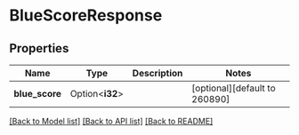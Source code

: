 # BlueScoreResponse

## Properties

Name | Type | Description | Notes
------------ | ------------- | ------------- | -------------
**blue_score** | Option<**i32**> |  | [optional][default to 260890]

[[Back to Model list]](../README.md#documentation-for-models) [[Back to API list]](../README.md#documentation-for-api-endpoints) [[Back to README]](../README.md)


